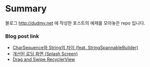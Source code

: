 # Summary

블로그 http://dudmy.net 에 작성한 포스트의 예제를 모아놓은 repo 입니다.

### Blog post link

* [CharSequence와 String의 차이 (feat. StringSpannableBuilder)](http://dudmy.net/android/2017/09/15/difference-char-string/)
* [개선된 로딩 화면 (Splash Screen)](http://dudmy.net/android/2017/04/09/improved-loading-screen/)
* [Drag and Swipe RecyclerView](http://dudmy.net/android/2018/05/02/drag-and-swipe-recyclerview/)
